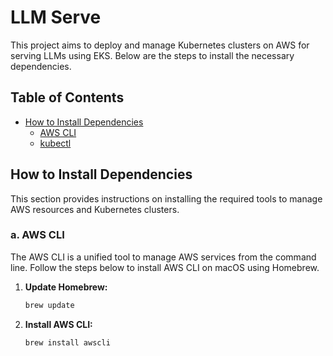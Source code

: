 # LLM Serve

This project aims to deploy and manage Kubernetes clusters on AWS for serving LLMs using EKS. Below are the steps to install the necessary dependencies.

## Table of Contents

- [How to Install Dependencies](#how-to-install-dependencies)
  - [AWS CLI](#a-aws-cli)
  - [kubectl](#b-kubectl)

## How to Install Dependencies

This section provides instructions on installing the required tools to manage AWS resources and Kubernetes clusters.

### a. AWS CLI

The AWS CLI is a unified tool to manage AWS services from the command line. Follow the steps below to install AWS CLI on macOS using Homebrew.

1. **Update Homebrew:**

   ```bash
   brew update

2. **Install AWS CLI:**
    ```bash
    brew install awscli
